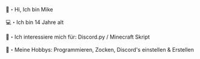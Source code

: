 👤・Hi, Ich bin Mike

 💻・Ich bin 14 Jahre alt

 💬・Ich interessiere mich für: Discord.py / Minecraft Skript

 📄・Meine Hobbys: Programmieren, Zocken, Discord's einstellen & Erstellen
